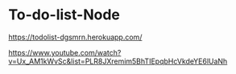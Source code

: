 # To-do-list-Node
https://todolist-dgsmrn.herokuapp.com/

https://www.youtube.com/watch?v=Ux_AM1kWvSc&list=PLR8JXremim5BhTIEpqbHcVkdeYE6lUaNh
